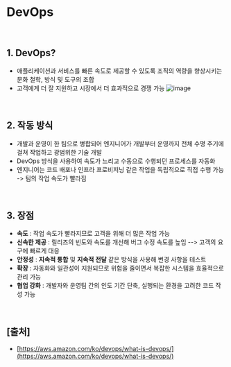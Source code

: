 # DevOps

<br>

## 1. DevOps?
- 애플리케이션과 서비스를 빠른 속도로 제공할 수 있도록 조직의 역량을 향상시키는 문화 철학, 방식 및 도구의 조합
- 고객에게 더 잘 지원하고 시장에서 더 효과적으로 경쟁 가능
![image](https://user-images.githubusercontent.com/77713203/171179158-226c56df-1ecc-4351-a1c2-7174c1d04469.png)

<br>

## 2. 작동 방식
- 개발과 운영이 한 팀으로 병합되어 엔지니어가 개발부터 운영까지 전체 수명 주기에 걸쳐 작업하고 광범위한 기술 개발
- DevOps 방식을 사용하여 속도가 느리고 수동으로 수행되던 프로세스를 자동화
- 엔지니어는 코드 배포나 인프라 프로비저닝 같은 작업을 독립적으로 직접 수행 가능 -> 팀의 작업 속도가 빨라짐

<br>

## 3. 장점
- **속도** : 작업 속도가 빨라지므로 고객을 위해 더 많은 작업 가능
- **신속한 제공** : 릴리즈의 빈도와 속도를 개선해 버그 수정 속도를 높임 --> 고객의 요구에 빠르게 대응
- **안정성** : **지속적 통합** 및 **지속적 전달** 같은 방식을 사용해 변경 사항을 테스트
- **확장** : 자동화와 일관성이 지원되므로 위험을 줄이면서 복잡한 시스템을 효율적으로 관리 가능
- **협업 강화** : 개발자와 운영팀 간의 인도 기간 단축, 실행되는 환경을 고려한 코드 작성 가능

<br>

## [출처]
- [https://aws.amazon.com/ko/devops/what-is-devops/](https://aws.amazon.com/ko/devops/what-is-devops/)
